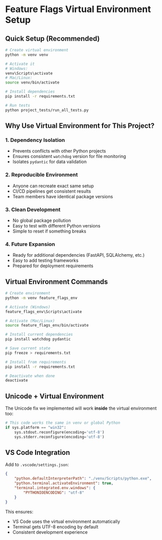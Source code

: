 # Feature Flags Virtual Environment Setup

## Quick Setup (Recommended)
```bash
# Create virtual environment
python -m venv venv

# Activate it
# Windows:
venv\Scripts\activate
# Mac/Linux:
source venv/bin/activate

# Install dependencies
pip install -r requirements.txt

# Run tests
python project_tests/run_all_tests.py
```

## Why Use Virtual Environment for This Project?

### 1. **Dependency Isolation**
- Prevents conflicts with other Python projects
- Ensures consistent `watchdog` version for file monitoring
- Isolates `pydantic` for data validation

### 2. **Reproducible Environment**
- Anyone can recreate exact same setup
- CI/CD pipelines get consistent results
- Team members have identical package versions

### 3. **Clean Development**
- No global package pollution
- Easy to test with different Python versions
- Simple to reset if something breaks

### 4. **Future Expansion**
- Ready for additional dependencies (FastAPI, SQLAlchemy, etc.)
- Easy to add testing frameworks
- Prepared for deployment requirements

## Virtual Environment Commands

```bash
# Create environment
python -m venv feature_flags_env

# Activate (Windows)
feature_flags_env\Scripts\activate

# Activate (Mac/Linux)  
source feature_flags_env/bin/activate

# Install current dependencies
pip install watchdog pydantic

# Save current state
pip freeze > requirements.txt

# Install from requirements
pip install -r requirements.txt

# Deactivate when done
deactivate
```

## Unicode + Virtual Environment

The Unicode fix we implemented will work **inside** the virtual environment too:

```python
# This code works the same in venv or global Python
if sys.platform == "win32":
    sys.stdout.reconfigure(encoding='utf-8')
    sys.stderr.reconfigure(encoding='utf-8')
```

## VS Code Integration

Add to `.vscode/settings.json`:
```json
{
    "python.defaultInterpreterPath": "./venv/Scripts/python.exe",
    "python.terminal.activateEnvironment": true,
    "terminal.integrated.env.windows": {
        "PYTHONIOENCODING": "utf-8"
    }
}
```

This ensures:
- VS Code uses the virtual environment automatically
- Terminal gets UTF-8 encoding by default
- Consistent development experience
